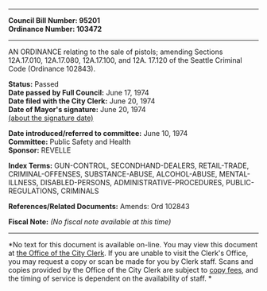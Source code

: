 * * * * *  
  
**Council Bill Number: [](#h0)[](#h2)95201**   
**Ordinance Number: 103472**  
  
* * * * *  
  
AN ORDINANCE relating to the sale of pistols; amending Sections 12A.17.010, 12A.17.080, 12A.17.100, and 12A. 17.120 of the Seattle Criminal Code (Ordinance 102843).  
  
**Status:** Passed   
**Date passed by Full Council:** June 17, 1974   
**Date filed with the City Clerk:** June 20, 1974   
**Date of Mayor's signature:** June 20, 1974   
[(about the signature date)](/~public/approvaldate.htm)   
  
  
**Date introduced/referred to committee:** June 10, 1974   
**Committee:** Public Safety and Health   
**Sponsor:** REVELLE   
  
**Index Terms:** GUN-CONTROL, SECONDHAND-DEALERS, RETAIL-TRADE, CRIMINAL-OFFENSES, SUBSTANCE-ABUSE, ALCOHOL-ABUSE, MENTAL-ILLNESS, DISABLED-PERSONS, ADMINISTRATIVE-PROCEDURES, PUBLIC-REGULATIONS, CRIMINALS  
  
**References/Related Documents:** Amends: Ord 102843  
  
**Fiscal Note:** *(No fiscal note available at this time)*  
  
* * * * *  
  
*No text for this document is available on-line. You may view this document at [the Office of the City Clerk](http://www.seattle.gov/leg/clerk/contactUs.htm). If you are unable to visit the Clerk's Office, you may request a copy or scan be made for you by Clerk staff. Scans and copies provided by the Office of the City Clerk are subject to [copy fees](http://clerk.seattle.gov/~public/clerkfees.htm), and the timing of service is dependent on the availability of staff. *  
  
  

